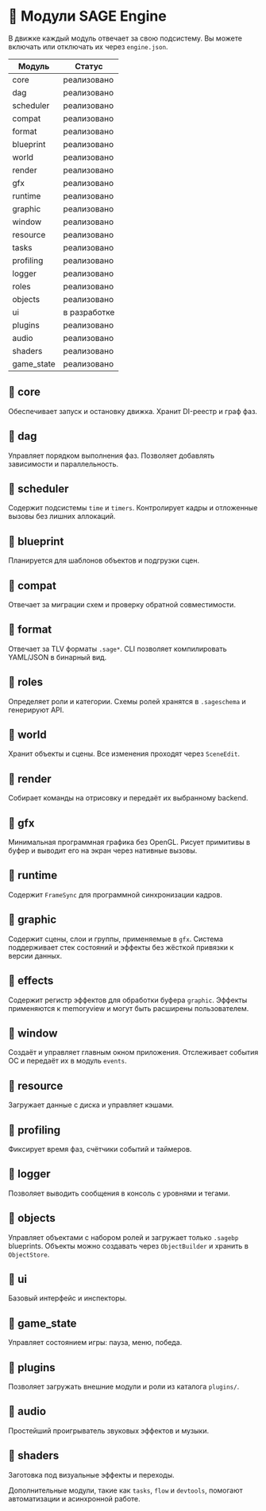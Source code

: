 # 📘 Модули SAGE Engine

В движке каждый модуль отвечает за свою подсистему. Вы можете включать или отключать их через `engine.json`.

| Модуль | Статус |
|--------|--------|
| core | реализовано |
| dag | реализовано |
| scheduler | реализовано |
| compat | реализовано |
| format | реализовано |
| blueprint | реализовано |
| world | реализовано |
| render | реализовано |
| gfx | реализовано |
| runtime | реализовано |
| graphic | реализовано |
| window | реализовано |
| resource | реализовано |
| tasks | реализовано |
| profiling | реализовано |
| logger | реализовано |
| roles | реализовано |
| objects | реализовано |
| ui | в разработке |
| plugins | реализовано |
| audio | реализовано |
| shaders | реализовано |
| game_state | реализовано |


## 🔹 core
Обеспечивает запуск и остановку движка. Хранит DI-реестр и граф фаз.

## 🔹 dag
Управляет порядком выполнения фаз. Позволяет добавлять зависимости и параллельность.

## 🔹 scheduler
Содержит подсистемы `time` и `timers`. Контролирует кадры и отложенные вызовы без лишних аллокаций.

## 🔹 blueprint
Планируется для шаблонов объектов и подгрузки сцен.

## 🔹 compat
Отвечает за миграции схем и проверку обратной совместимости.

## 🔹 format
Отвечает за TLV форматы `.sage*`. CLI позволяет компилировать YAML/JSON в бинарный вид.

## 🔹 roles
Определяет роли и категории. Схемы ролей хранятся в `.sageschema` и генерируют API.

## 🔹 world
Хранит объекты и сцены. Все изменения проходят через `SceneEdit`.

## 🔹 render
Собирает команды на отрисовку и передаёт их выбранному backend.

## 🔹 gfx
Минимальная программная графика без OpenGL. Рисует примитивы в буфер и выводит его на экран через нативные вызовы.

## 🔹 runtime
Содержит `FrameSync` для программной синхронизации кадров.

## 🔹 graphic
Содержит сцены, слои и группы, применяемые в `gfx`. Система поддерживает стек состояний и эффекты без жёсткой привязки к версии данных.

## 🔹 effects
Содержит регистр эффектов для обработки буфера `graphic`. Эффекты применяются
к memoryview и могут быть расширены пользователем.

## 🔹 window
Создаёт и управляет главным окном приложения. Отслеживает события ОС и передаёт их в модуль `events`.

## 🔹 resource
Загружает данные с диска и управляет кэшами.

## 🔹 profiling
Фиксирует время фаз, счётчики событий и таймеров.

## 🔹 logger
Позволяет выводить сообщения в консоль с уровнями и тегами.

## 🔹 objects
Управляет объектами с набором ролей и загружает только `.sagebp` blueprints.
Объекты можно создавать через `ObjectBuilder` и хранить в `ObjectStore`.

## 🔹 ui
Базовый интерфейс и инспекторы.

## 🔹 game_state
Управляет состоянием игры: пауза, меню, победа.

## 🔹 plugins
Позволяет загружать внешние модули и роли из каталога `plugins/`.

## 🔹 audio
Простейший проигрыватель звуковых эффектов и музыки.

## 🔹 shaders
Заготовка под визуальные эффекты и переходы.

Дополнительные модули, такие как `tasks`, `flow` и `devtools`, помогают автоматизации и асинхронной работе.
